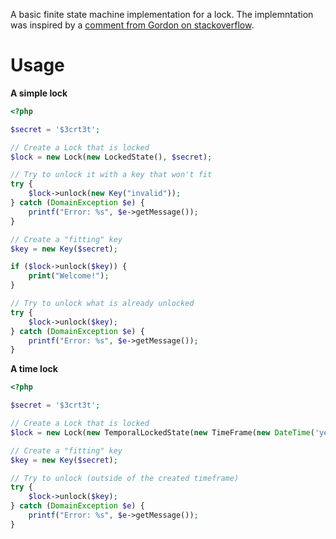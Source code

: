 A basic finite state machine implementation for a lock. The implemntation was inspired by a [comment from Gordon on stackoverflow][1].

# Usage

**A simple lock**

```php
<?php

$secret = '$3crt3t';

// Create a Lock that is locked
$lock = new Lock(new LockedState(), $secret);

// Try to unlock it with a key that won't fit
try {
    $lock->unlock(new Key("invalid"));
} catch (DomainException $e) {
    printf("Error: %s", $e->getMessage());
}

// Create a "fitting" key
$key = new Key($secret);

if ($lock->unlock($key)) {
    print("Welcome!");
}

// Try to unlock what is already unlocked
try {
    $lock->unlock($key);
} catch (DomainException $e) {
    printf("Error: %s", $e->getMessage());
}
```

**A time lock**

```php
<?php

$secret = '$3crt3t';

// Create a Lock that is locked
$lock = new Lock(new TemporalLockedState(new TimeFrame(new DateTime('yesterday morning'), new DateTime('yesterday noon'))), $secret);

// Create a "fitting" key
$key = new Key($secret);

// Try to unlock (outside of the created timeframe)
try {
    $lock->unlock($key);
} catch (DomainException $e) {
    printf("Error: %s", $e->getMessage());
}
```

[1]: http://stackoverflow.com/questions/4274031/php-state-machine-framework#answer-4275232